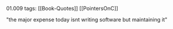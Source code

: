 01.009
	tags: [[Book-Quotes]] [[PointersOnC]]


"the major expense today isnt writing software but maintaining it"
